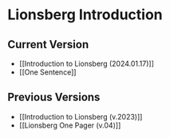 # Lionsberg Introduction

## Current Version 

- [[Introduction to Lionsberg (2024.01.17)]]
- [[One Sentence]]  

## Previous Versions
- [[Introduction to Lionsberg (v.2023)]]  
- [[Lionsberg One Pager (v.04)]]  